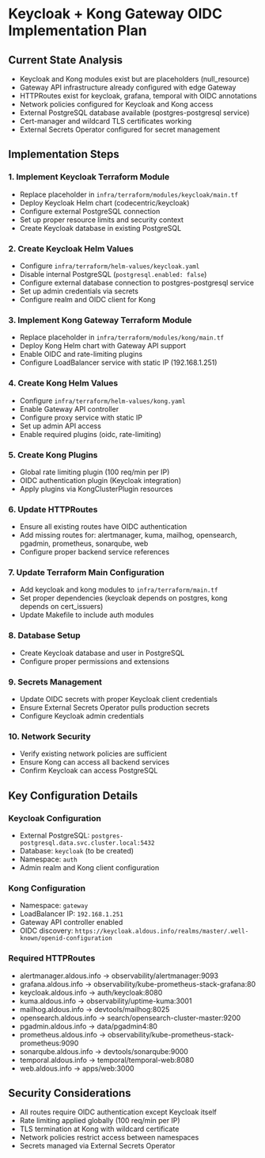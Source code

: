 # Keycloak + Kong Gateway OIDC Implementation Plan

## Current State Analysis
- Keycloak and Kong modules exist but are placeholders (null_resource)
- Gateway API infrastructure already configured with edge Gateway
- HTTPRoutes exist for keycloak, grafana, temporal with OIDC annotations
- Network policies configured for Keycloak and Kong access
- External PostgreSQL database available (postgres-postgresql service)
- Cert-manager and wildcard TLS certificates working
- External Secrets Operator configured for secret management

## Implementation Steps

### 1. Implement Keycloak Terraform Module
- Replace placeholder in `infra/terraform/modules/keycloak/main.tf`
- Deploy Keycloak Helm chart (codecentric/keycloak)
- Configure external PostgreSQL connection
- Set up proper resource limits and security context
- Create Keycloak database in existing PostgreSQL

### 2. Create Keycloak Helm Values
- Configure `infra/terraform/helm-values/keycloak.yaml`
- Disable internal PostgreSQL (`postgresql.enabled: false`)
- Configure external database connection to postgres-postgresql service
- Set up admin credentials via secrets
- Configure realm and OIDC client for Kong

### 3. Implement Kong Gateway Terraform Module
- Replace placeholder in `infra/terraform/modules/kong/main.tf`
- Deploy Kong Helm chart with Gateway API support
- Enable OIDC and rate-limiting plugins
- Configure LoadBalancer service with static IP (192.168.1.251)

### 4. Create Kong Helm Values
- Configure `infra/terraform/helm-values/kong.yaml`
- Enable Gateway API controller
- Configure proxy service with static IP
- Set up admin API access
- Enable required plugins (oidc, rate-limiting)

### 5. Create Kong Plugins
- Global rate limiting plugin (100 req/min per IP)
- OIDC authentication plugin (Keycloak integration)
- Apply plugins via KongClusterPlugin resources

### 6. Update HTTPRoutes
- Ensure all existing routes have OIDC authentication
- Add missing routes for: alertmanager, kuma, mailhog, opensearch, pgadmin, prometheus, sonarqube, web
- Configure proper backend service references

### 7. Update Terraform Main Configuration
- Add keycloak and kong modules to `infra/terraform/main.tf`
- Set proper dependencies (keycloak depends on postgres, kong depends on cert_issuers)
- Update Makefile to include auth modules

### 8. Database Setup
- Create Keycloak database and user in PostgreSQL
- Configure proper permissions and extensions

### 9. Secrets Management
- Update OIDC secrets with proper Keycloak client credentials
- Ensure External Secrets Operator pulls production secrets
- Configure Keycloak admin credentials

### 10. Network Security
- Verify existing network policies are sufficient
- Ensure Kong can access all backend services
- Confirm Keycloak can access PostgreSQL

## Key Configuration Details

### Keycloak Configuration
- External PostgreSQL: `postgres-postgresql.data.svc.cluster.local:5432`
- Database: `keycloak` (to be created)
- Namespace: `auth`
- Admin realm and Kong client configuration

### Kong Configuration
- Namespace: `gateway`
- LoadBalancer IP: `192.168.1.251`
- Gateway API controller enabled
- OIDC discovery: `https://keycloak.aldous.info/realms/master/.well-known/openid-configuration`

### Required HTTPRoutes
- alertmanager.aldous.info → observability/alertmanager:9093
- grafana.aldous.info → observability/kube-prometheus-stack-grafana:80
- keycloak.aldous.info → auth/keycloak:8080
- kuma.aldous.info → observability/uptime-kuma:3001
- mailhog.aldous.info → devtools/mailhog:8025
- opensearch.aldous.info → search/opensearch-cluster-master:9200
- pgadmin.aldous.info → data/pgadmin4:80
- prometheus.aldous.info → observability/kube-prometheus-stack-prometheus:9090
- sonarqube.aldous.info → devtools/sonarqube:9000
- temporal.aldous.info → temporal/temporal-web:8080
- web.aldous.info → apps/web:3000

## Security Considerations
- All routes require OIDC authentication except Keycloak itself
- Rate limiting applied globally (100 req/min per IP)
- TLS termination at Kong with wildcard certificate
- Network policies restrict access between namespaces
- Secrets managed via External Secrets Operator